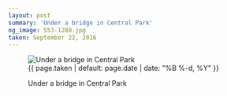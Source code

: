 ```yaml
---
layout: post
summary: 'Under a bridge in Central Park'
og_image: 553-1280.jpg
taken: September 22, 2016
---
```


<figure class="post" data-src="{{ site.assets_url }}/{{ page.og_image }}" data-sub-html='#caption-{{ page.id | remove_first: "/" }}'>
<img alt="Under a bridge in Central Park" sizes="(min-width: 700px) 50vw, calc(100vw - 2rem)" src="{{ site.assets_url }}/553-640.jpg" srcset="{{ site.assets_url }}/553-320.jpg 320w, {{ site.assets_url }}/553-640.jpg 640w, {{ site.assets_url }}/553-960.jpg 960w, {{ site.assets_url }}/553-1280.jpg 1280w"/>
<figcaption id='caption-{{ page.id | remove_first: "/" }}'>
<time>{{ page.taken | default: page.date | date: "%B %-d, %Y" }}</time>
<p>Under a bridge in Central Park</p>
</figcaption>
</figure>
